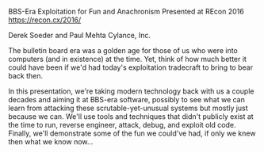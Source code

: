BBS-Era Exploitation for Fun and Anachronism
Presented at REcon 2016 <https://recon.cx/2016/>

Derek Soeder and Paul Mehta
Cylance, Inc.



The bulletin board era was a golden age for those of us who were into computers (and in existence) at the time. Yet, think of how much better it could have been if we'd had today's exploitation tradecraft to bring to bear back then.

In this presentation, we're taking modern technology back with us a couple decades and aiming it at BBS-era software, possibly to see what we can learn from attacking these scrutable-yet-unusual systems but mostly just because we can. We'll use tools and techniques that didn't publicly exist at the time to run, reverse engineer, attack, debug, and exploit old code. Finally, we'll demonstrate some of the fun we could've had, if only we knew then what we know now...
